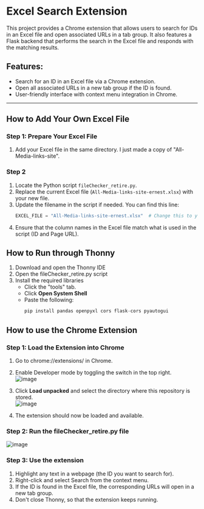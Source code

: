 # Excel Search Extension

This project provides a Chrome extension that allows users to search for IDs in an Excel file and open associated URLs in a tab group. It also features a Flask backend that performs the search in the Excel file and responds with the matching results.

## Features:
- Search for an ID in an Excel file via a Chrome extension.
- Open all associated URLs in a new tab group if the ID is found.
- User-friendly interface with context menu integration in Chrome.

---

## How to Add Your Own Excel File

### Step 1: Prepare Your Excel File
1. Add your Excel file in the same directory. I just made a copy of "All-Media-links-site".

### Step 2
1. Locate the Python script `fileChecker_retire.py`.
2. Replace the current Excel file (`All-Media-links-site-ernest.xlsx`) with your new file.
3. Update the filename in the script if needed. You can find this line:
   ```python
   EXCEL_FILE = "All-Media-links-site-ernest.xlsx"  # Change this to your file name
4. Ensure that the column names in the Excel file match what is used in the script (ID and Page URL).

## How to Run through Thonny
1. Download and open the Thonny IDE
2. Open the fileChecker_retire.py script
3. Install the required libraries
    - Click the "tools" tab.
    - Click **Open System Shell**
    - Paste the following:
      ```python
      pip install pandas openpyxl cors flask-cors pyautogui

## How to use the Chrome Extension
### Step 1: Load the Extension into Chrome
1. Go to chrome://extensions/ in Chrome.
2. Enable Developer mode by toggling the switch in the top right. <br>
![image](https://github.com/user-attachments/assets/d237f63a-761d-4252-9b8e-668abebe7de0)

3. Click **Load unpacked** and select the directory where this repository is stored. <br>
![image](https://github.com/user-attachments/assets/b5d7bf6e-b79f-4888-9af5-815fcf25604c)

4. The extension should now be loaded and available.
### Step 2: Run the fileChecker_retire.py file <br>
![image](https://github.com/user-attachments/assets/3d2e95f0-7b2f-42f6-9122-dd55838f61ee)

### Step 3: Use the extension
1. Highlight any text in a webpage (the ID you want to search for).
2. Right-click and select Search from the context menu.
3. If the ID is found in the Excel file, the corresponding URLs will open in a new tab group.
4. Don't close Thonny, so that the extension keeps running.
  

